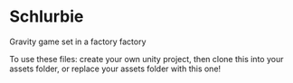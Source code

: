 # Schlurbie
Gravity game set in a factory factory

To use these files: create your own unity project, then clone this into your assets folder, 
or replace your assets folder with this one!
